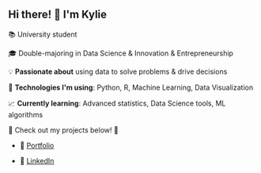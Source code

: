 ## Hi there! 👋 I'm Kylie

📚 University student

🎓 Double-majoring in Data Science & Innovation & Entrepreneurship  

💡 **Passionate about** using data to solve problems & drive decisions  

🔧 **Technologies I'm using**: Python, R, Machine Learning, Data Visualization 

📈 **Currently learning**: Advanced statistics, Data Science tools, ML algorithms  

🔗 Check out my projects below! 🚀

- 🌟 [Portfolio](github.com/kylieharyono)  

- 💼 [LinkedIn](https://www.linkedin.com/in/kylie-haryono/)
